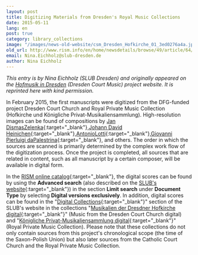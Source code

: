 ```yaml
---
layout: post
title: Digitizing Materials from Dresden's Royal Music Collections
date: 2015-05-11
lang: en
post: true
category: library_collections
image: "/images/news-old-website/csm_Dresden_Hofkirche_01_3ed0276a4a.jpg"
old_url: http://www.rism.info/en/home/newsdetails/browse/49/article/64/digitizing-materials-from-dresdens-royal-music-collections.html
email: Nina.Eichholz@slub-dresden.de
author: Nina Eichholz
---
```


_This entry is by Nina Eichholz (SLUB Dresden) and originally appeared on the [Hofmusik in Dresden](http://hofmusik.slub-dresden.de/news/details/single/digitalisierungsstart-im-projekt-hofkirche-und-koenigliche-privat-musikaliensammlung/ "external-link-new-window") (Dresden Court Music) project website. It is reprinted here with kind permission._

In February 2015, the first manuscripts were digitized from the DFG-funded project Dresden Court Church and Royal Private Music Collection (Hofkirche und Königliche Privat-Musikaliensammlung). High-resolution images can be found of compositions by [Jan DismasZelenka](http://digital.slub-dresden.de/id426608062){:target="_blank"},[Johann David Heinichen](http://digital.slub-dresden.de/id426600088){:target="_blank"},[AntonioLotti](http://digital.slub-dresden.de/id426603958){:target="_blank"},[Giovanni Pierluigi daPalestrina](http://digital.slub-dresden.de/id425726525){:target="_blank"}, and others. The order in which the sources are scanned is primarily determined by the complex work flow of the digitization process. Once the project is completed, all sources that are related in content, such as all manuscript by a certain composer, will be available in digital form.

In the [RISM online catalog](https://opac.rism.info/metaopac/start.do?View=rism){:target="_blank"}, the digital scores can be found by using the **Advanced search** (also described on the [SLUB's website](http://hofmusik.slub-dresden.de/recherche/){:target="_blank"}) in the section **Limit search** under **Document Type** by selecting **Digital versions exclusively**. In addition, digital scores can be found in the "[Digital Collections](http://digital.slub-dresden.de/en/digital-collections/){:target="_blank"}" section of the SLUB's website in the collections "[Musikalien der Dresdner Hofkirche digital](http://digital.slub-dresden.de/kollektionen/128/){:target="_blank"}" (Music from the Dresden Court Church digital) and "[Königliche Privat-Musikaliensammlung digital](http://digital.slub-dresden.de/kollektionen/115/){:target="_blank"}" (Royal Private Music Collection). Please note that these collections do not only contain sources from this project's chronological scope (the time of the Saxon-Polish Union) but also later sources from the Catholic Court Church and the Royal Private Music Collection.